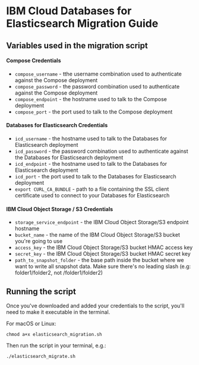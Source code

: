 # IBM Cloud Databases for Elasticsearch Migration Guide

## Variables used in the migration script

#### Compose Credentials

- `compose_username` - tthe username combination used to authenticate against the Compose deployment
- `compose_password` - the password combination used to authenticate against the Compose deployment
- `compose_endpoint` - the hostname used to talk to the Compose deployment
- `compose_port` - the port used to talk to the Compose deployment

#### Databases for Elasticsearch Credentials

- `icd_username` - the hostname used to talk to the Databases for Elasticsearch deployment
- `icd_password` - the password combination used to authenticate against the Databases for Elasticsearch deployment
- `icd_endpoint` - the hostname used to talk to the Databases for Elasticsearch deployment
- `icd_port` - the port used to talk to the Databases for Elasticsearch deployment
- `export CURL_CA_BUNDLE` - path to a file containing the SSL client certificate used to connect to your Databases for Elasticsearch

#### IBM Cloud Object Storage / S3 Credentials

- `storage_service_endpoint` - the IBM Cloud Object Storage/S3 endpoint hostname
- `bucket_name` - the name of the IBM Cloud Object Storage/S3 bucket you're going to use
- `access_key` - the IBM Cloud Object Storage/S3 bucket HMAC access key
- `secret_key` - the IBM Cloud Object Storage/S3 bucket HMAC secret key
- `path_to_snapshot_folder` - the base path inside the bucket where we want to write all snapshot data. Make sure there's no leading slash (e.g: folder1/folder2, not /folder1/folder2)

## Running the script

Once you've downloaded and added your credentials to the script, you'll need to make it executable in the terminal. 

For macOS or Linux:

```shell
chmod a+x elasticsearch_migration.sh
```

Then run the script in your terminal, e.g.:

```shell
./elasticsearch_migrate.sh
```